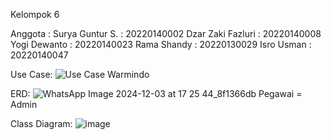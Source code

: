 Kelompok 6

Anggota :
Surya Guntur S. : 20220140002
Dzar Zaki Fazluri : 20220140008
Yogi Dewanto : 20220140023
Rama Shandy : 20220130029
Isro Usman : 20220140047

Use Case: 
![Use Case Warmindo](https://github.com/user-attachments/assets/7aea873f-dbdc-4387-9152-05e936f7a113)

ERD:
![WhatsApp Image 2024-12-03 at 17 25 44_8f1366db](https://github.com/user-attachments/assets/bdef7931-1877-46f5-9b8d-c3831de2f632)
Pegawai = Admin

Class Diagram:
![image](https://github.com/user-attachments/assets/607d78b8-dfb0-4325-8108-6e7590ed22e9)

